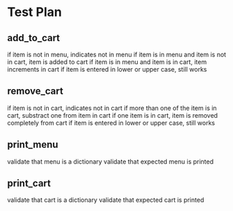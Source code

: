 # Test Plan

## add_to_cart
if item is not in menu, indicates not in menu
if item is in menu and item is not in cart, item is added to cart
if item is in menu and item is in cart, item increments in cart
if item is entered in lower or upper case, still works

## remove_cart
if item is not in cart, indicates not in cart
if more than one of the item is in cart, substract one from item in cart
if one item is in cart, item is removed completely from cart
if item is entered in lower or upper case, still works

## print_menu
validate that menu is a dictionary
validate that expected menu is printed

## print_cart
validate that cart is a dictionary
validate that expected cart is printed
